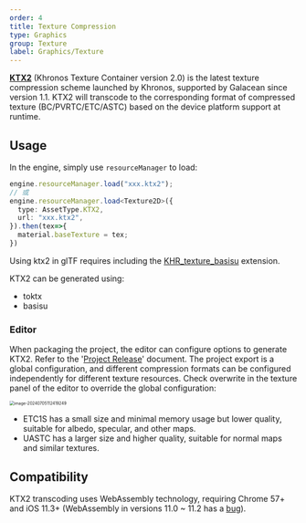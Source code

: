 ```yaml
---
order: 4
title: Texture Compression
type: Graphics
group: Texture
label: Graphics/Texture
---
```


**[KTX2](https://www.khronos.org/ktx/)** (Khronos Texture Container version 2.0) is the latest texture compression scheme launched by Khronos, supported by Galacean since version 1.1. KTX2 will transcode to the corresponding format of compressed texture (BC/PVRTC/ETC/ASTC) based on the device platform support at runtime.

## Usage

In the engine, simply use `resourceManager` to load:

```typescript
engine.resourceManager.load("xxx.ktx2");
// 或
engine.resourceManager.load<Texture2D>({
  type: AssetType.KTX2,
  url: "xxx.ktx2",
}).then(tex=>{
  material.baseTexture = tex;
})
```

<playground src="compressed-texture.ts"></playground>

Using ktx2 in glTF requires including the [KHR_texture_basisu](https://github.com/KhronosGroup/glTF/blob/main/extensions/2.0/Khronos/KHR_texture_basisu/README.md) extension.

KTX2 can be generated using:

- toktx
- basisu

### Editor

When packaging the project, the editor can configure options to generate KTX2. Refer to the '[Project Release](/en/docs/platform/platform/)' document. The project export is a global configuration, and different compression formats can be configured independently for different texture resources. Check overwrite in the texture panel of the editor to override the global configuration:

<img src="https://mdn.alipayobjects.com/rms/afts/img/A*fmURSZ4HwKUAAAAAAAAAAAAAARQnAQ/original/image-20240705112419249.png" alt="image-20240705112419249" style="zoom:50%;" />

- ETC1S has a small size and minimal memory usage but lower quality, suitable for albedo, specular, and other maps.
- UASTC has a larger size and higher quality, suitable for normal maps and similar textures.

## Compatibility

KTX2 transcoding uses WebAssembly technology, requiring Chrome 57+ and iOS 11.3+ (WebAssembly in versions 11.0 ~ 11.2 has a [bug](https://bugs.webkit.org/show_bug.cgi?id=181781)).
